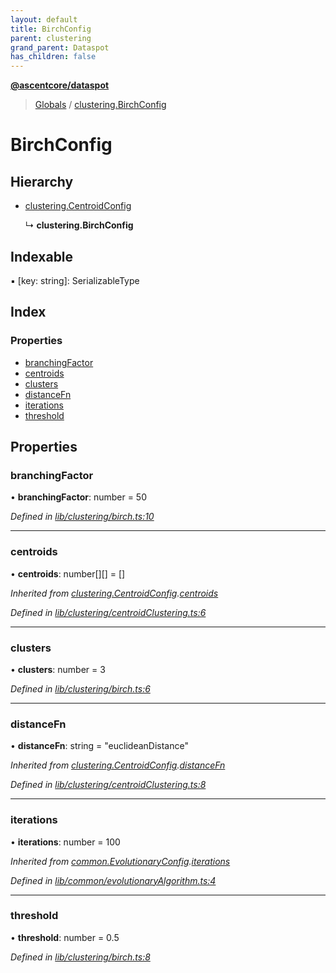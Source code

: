 ```yaml
---
layout: default
title: BirchConfig
parent: clustering
grand_parent: Dataspot
has_children: false
---
```


**[@ascentcore/dataspot](../README.md)**

> [Globals](../globals.md) / [clustering.BirchConfig](clustering_birchconfig)

# BirchConfig

## Hierarchy

* [clustering.CentroidConfig](clustering_centroidconfig)

  ↳ **clustering.BirchConfig**

## Indexable

▪ [key: string]: SerializableType

## Index

### Properties

* [branchingFactor](clustering_birchconfig#branchingfactor)
* [centroids](clustering_birchconfig#centroids)
* [clusters](clustering_birchconfig#clusters)
* [distanceFn](clustering_birchconfig#distancefn)
* [iterations](clustering_birchconfig#iterations)
* [threshold](clustering_birchconfig#threshold)

## Properties

### branchingFactor

•  **branchingFactor**: number = 50

*Defined in [lib/clustering/birch.ts:10](https://github.com/ascentcore/dataspot/blob/a358cc9/lib/clustering/birch.ts#L10)*

___

### centroids

•  **centroids**: number[][] = []

*Inherited from [clustering.CentroidConfig](clustering_centroidconfig).[centroids](clustering_centroidconfig#centroids)*

*Defined in [lib/clustering/centroidClustering.ts:6](https://github.com/ascentcore/dataspot/blob/a358cc9/lib/clustering/centroidClustering.ts#L6)*

___

### clusters

•  **clusters**: number = 3

*Defined in [lib/clustering/birch.ts:6](https://github.com/ascentcore/dataspot/blob/a358cc9/lib/clustering/birch.ts#L6)*

___

### distanceFn

•  **distanceFn**: string = "euclideanDistance"

*Inherited from [clustering.CentroidConfig](clustering_centroidconfig).[distanceFn](clustering_centroidconfig#distancefn)*

*Defined in [lib/clustering/centroidClustering.ts:8](https://github.com/ascentcore/dataspot/blob/a358cc9/lib/clustering/centroidClustering.ts#L8)*

___

### iterations

•  **iterations**: number = 100

*Inherited from [common.EvolutionaryConfig](common_evolutionaryconfig).[iterations](common_evolutionaryconfig#iterations)*

*Defined in [lib/common/evolutionaryAlgorithm.ts:4](https://github.com/ascentcore/dataspot/blob/a358cc9/lib/common/evolutionaryAlgorithm.ts#L4)*

___

### threshold

•  **threshold**: number = 0.5

*Defined in [lib/clustering/birch.ts:8](https://github.com/ascentcore/dataspot/blob/a358cc9/lib/clustering/birch.ts#L8)*
